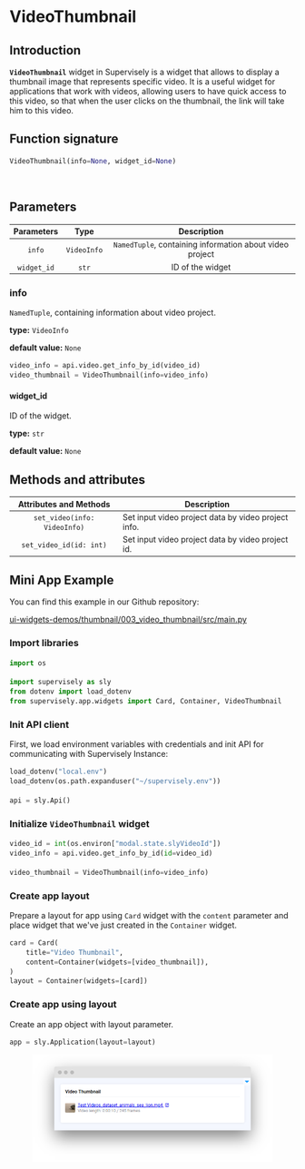 # VideoThumbnail

## Introduction

**`VideoThumbnail`** widget in Supervisely is a widget that allows to display a thumbnail image that represents specific video. It is a useful widget for applications that work with videos, allowing users to have quick access to this video, so that when the user clicks on the thumbnail, the link will take him to this video.

## Function signature

```python
VideoThumbnail(info=None, widget_id=None)
```

<figure><img src="https://user-images.githubusercontent.com/120389559/217834448-44807559-f3b8-482b-a9e8-c3f95b1c0f3f.png" alt=""><figcaption></figcaption></figure>

## Parameters

|  Parameters |     Type    |                        Description                       |
| :---------: | :---------: | :------------------------------------------------------: |
|    `info`   | `VideoInfo` | `NamedTuple`, containing information about video project |
| `widget_id` |    `str`    |                     ID of the widget                     |

### info

`NamedTuple`, containing information about video project.

**type:** `VideoInfo`

**default value:** `None`

```python
video_info = api.video.get_info_by_id(video_id)
video_thumbnail = VideoThumbnail(info=video_info)
```

#### widget\_id

ID of the widget.

**type:** `str`

**default value:** `None`

## Methods and attributes

|    Attributes and Methods    | Description                                         |
| :--------------------------: | --------------------------------------------------- |
| `set_video(info: VideoInfo)` | Set input video project data by video project info. |
|    `set_video_id(id: int)`   | Set input video project data by video project id.   |

## Mini App Example

You can find this example in our Github repository:

[ui-widgets-demos/thumbnail/003\_video\_thumbnail/src/main.py](https://github.com/supervisely-ecosystem/ui-widgets-demos/blob/master/thumbnail/003\_video\_thumbnail/src/main.py)

### Import libraries

```python
import os

import supervisely as sly
from dotenv import load_dotenv
from supervisely.app.widgets import Card, Container, VideoThumbnail
```

### Init API client

First, we load environment variables with credentials and init API for communicating with Supervisely Instance:

```python
load_dotenv("local.env")
load_dotenv(os.path.expanduser("~/supervisely.env"))

api = sly.Api()
```

### Initialize `VideoThumbnail` widget

```python
video_id = int(os.environ["modal.state.slyVideoId"])
video_info = api.video.get_info_by_id(id=video_id)

video_thumbnail = VideoThumbnail(info=video_info)
```

### Create app layout

Prepare a layout for app using `Card` widget with the `content` parameter and place widget that we've just created in the `Container` widget.

```python
card = Card(
    title="Video Thumbnail",
    content=Container(widgets=[video_thumbnail]),
)
layout = Container(widgets=[card])
```

### Create app using layout

Create an app object with layout parameter.

```python
app = sly.Application(layout=layout)
```

<figure><img src="../../../.gitbook/assets/image (8).png" alt=""><figcaption></figcaption></figure>
